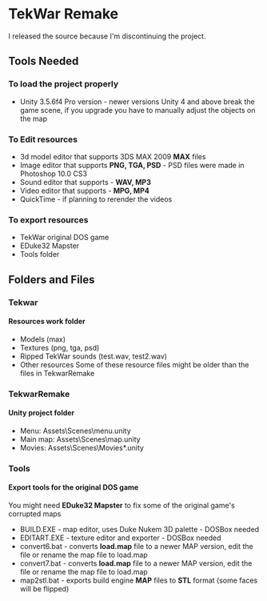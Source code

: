 # TekWar Remake
I released the source because I'm discontinuing the project.

## Tools Needed
### To load the project properly
- Unity 3.5.6f4 Pro version - newer versions Unity 4 and above break the game scene, if you upgrade you have to manually adjust the objects on the map
### To Edit resources
- 3d model editor that supports 3DS MAX 2009 **MAX** files
- Image editor that supports **PNG, TGA, PSD** - PSD files were made in Photoshop 10.0 CS3
- Sound editor that supports - **WAV, MP3**
- Video editor that supports - **MPG, MP4**
- QuickTime - if planning to rerender the videos
### To export resources
- TekWar original DOS game
- EDuke32 Mapster
- Tools folder

## Folders and Files
### Tekwar
#### Resources work folder
- Models (max)
- Textures (png, tga, psd)
- Ripped TekWar sounds (test.wav, test2.wav)
- Other resources
Some of these resource files might be older than the files in TekwarRemake
### TekwarRemake
#### Unity project folder
- Menu: Assets\Scenes\menu.unity
- Main map: Assets\Scenes\map.unity
- Movies: Assets\Scenes\Movies\*.unity
### Tools
#### Export tools for the original DOS game
You might need **EDuke32 Mapster** to fix some of the original game's corrupted maps
- BUILD.EXE - map editor, uses Duke Nukem 3D palette - DOSBox needed
- EDITART.EXE - texture editor and exporter - DOSBox needed
- convert6.bat - converts **load.map** file to a newer MAP version, edit the file or rename the map file to load.map
- convert7.bat - converts **load.map** file to a newer MAP version, edit the file or rename the map file to load.map
- map2stl.bat - exports build engine **MAP** files to **STL** format (some faces will be flipped)
